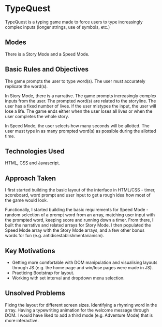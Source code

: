 # TypeQuest

TypeQuest is a typing game made to force users to type increasingly complex inputs (longer strings, use of symbols, etc.)

## Modes
There is a Story Mode and a Speed Mode. 

## Basic Rules and Objectives
The game prompts the user to type word(s). The user must accurately replicate the word(s).

In Story Mode, there is a narrative. The game prompts increasingly complex inputs from the user. The prompted word(s) are related to the storyline. The user has a fixed number of lives. If the user mistypes the input, the user will lose a life. The game ends either when the user loses all lives or when the user completes the whole story.

In Speed Mode, the user selects how many seconds will be allotted. The user must type in as many prompted word(s) as possible during the allotted time. 

## Technologies Used
HTML, CSS and Javascript.

## Approach Taken
I first started building the basic layout of the interface in HTML/CSS - timer, scoreboard, word prompt and user input to get a rough idea how most of the game would look.

Functionally, I started building the basic requirements for Speed Mode -  random selection of a prompt word from an array, matching user input with the prompted word, keeping score and running down a timer. From there, I built the narrative and related arrays for Story Mode. I then populated the Speed Mode array with the Story Mode arrays, and a few other bonus words for fun (e.g. antidisestablishmentarianism).

## Key Motivations
- Getting more comfortable with DOM manipulation and visualising layouts through JS (e.g. the home page and win/lose pages were made in JS).
- Practicing Bootstrap for layout.
- Working with set interval and dropdown menu selection.

## Unsolved Problems
Fixing the layout for different screen sizes.
Identifying a rhyming word in the array.
Having a typewriting animation for the welcome message through DOM.
I would have liked to add a third mode (e.g. Adventure Mode) that is more interactive.


